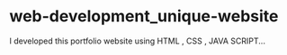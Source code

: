# web-development_unique-website
I developed this portfolio website using HTML , CSS , JAVA SCRIPT...
